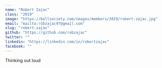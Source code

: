 ```yaml
---
name: "Robert Zajac"
class: "2019"
image: "https://bellsociety.com/images/members/2019/robert-zajac.jpg"
email: "mailto:robzajac97@gmail.com"
slug: "robert-zajac"
github: "https://github.com/robzajac"
twitter: ""
linkedin: "https://linkedin.com/in/robertzajac"
facebook: ""
---
```

Thinking out loud